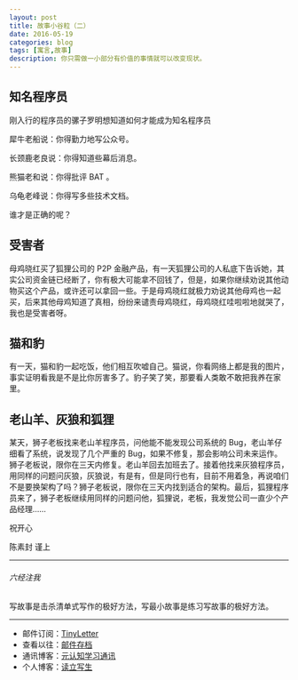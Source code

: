 ```yaml
---
layout: post
title: 故事小谷粒（二）
date: 2016-05-19
categories: blog
tags: [寓言,故事]
description: 你只需做一小部分有价值的事情就可以改变现状。
---
```


## 知名程序员

刚入行的程序员的骡子罗明想知道如何才能成为知名程序员

犀牛老船说：你得勤力地写公众号。

长颈鹿老良说：你得知道些幕后消息。

熊猫老和说：你得批评 BAT 。

乌龟老峰说：你得写多些技术文档。

谁才是正确的呢？


## 受害者

母鸡晓红买了狐狸公司的 P2P 金融产品，有一天狐狸公司的人私底下告诉她，其实公司资金链已经断了，你有极大可能拿不回钱了，但是，如果你继续劝说其他动物买这个产品，或许还可以拿回一些。于是母鸡晓红就极力劝说其他母鸡也一起买，后来其他母鸡知道了真相，纷纷来谴责母鸡晓红，母鸡晓红哇啦啦地就哭了，我也是受害者呀。

## 猫和豹

有一天，猫和豹一起吃饭，他们相互吹嘘自己。猫说，你看网络上都是我的图片，事实证明看我是不是比你厉害多了。豹子笑了笑，那要看人类敢不敢把我养在家里。


## 老山羊、灰狼和狐狸

某天，狮子老板找来老山羊程序员，问他能不能发现公司系统的 Bug，老山羊仔细看了系统，说发现了几个严重的 Bug，如果不修复，那会影响公司未来运作。狮子老板说，限你在三天内修复。老山羊回去加班去了。接着他找来灰狼程序员，用同样的问题问灰狼，灰狼说，有是有，但是同行也有，目前不用着急，再说咱们不是要换架构了吗？狮子老板说，限你在三天内找到适合的架构。最后，狐狸程序员来了，狮子老板继续用同样的问题问他，狐狸说，老板，我发觉公司一直少个产品经理……


祝开心

陈素封 谨上

----

###### 六经注我

写故事是击杀清单式写作的极好方法，写最小故事是练习写故事的极好方法。

----

- 邮件订阅：[TinyLetter](http://tinyletter.com/cnfeat) 
- 查看以往：[邮件存档](http://tinyletter.com/CnFeat/archive)
- 通讯博客：[元认知学习通讯](http://mesule.com) 
- 个人博客：[读立写生](http://cnfeat.com)



